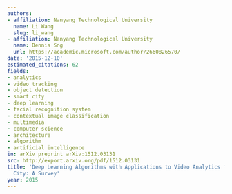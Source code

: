 ```yaml
---
authors:
- affiliation: Nanyang Technological University
  name: Li Wang
  slug: li_wang
- affiliation: Nanyang Technological University
  name: Dennis Sng
  url: https://academic.microsoft.com/author/2660826570/
date: '2015-12-10'
estimated_citations: 62
fields:
- analytics
- video tracking
- object detection
- smart city
- deep learning
- facial recognition system
- contextual image classification
- multimedia
- computer science
- architecture
- algorithm
- artificial intelligence
in: arXiv preprint arXiv:1512.03131
src: http://export.arxiv.org/pdf/1512.03131
title: 'Deep Learning Algorithms with Applications to Video Analytics for A Smart
  City: A Survey'
year: 2015
---
```


